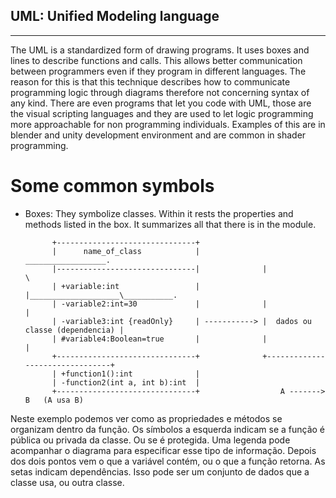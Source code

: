 ## UML: Unified Modeling language
---

The UML is a standardized form of drawing programs. It uses boxes and lines to describe functions and calls. This allows better communication between programmers even if they program in different languages. The reason for this is that this technique describes how to communicate programming logic through diagrams therefore not concerning syntax of any kind. There are even programs that let you code with UML, those are the visual scripting languages and they are used to let logic programming more approachable for non programming individuals. Examples of this are in blender and unity development environment and are common in shader programming.

# Some common symbols

- Boxes: They symbolize classes. Within it rests the properties and methods listed in the box. It summarizes all that there is in the module.


            +-------------------------------+
            |      name_of_class            |               __________________.
            |-------------------------------|              |                   \
            | +variable:int                 |              |____________________\___________.
            | -variable2:int=30             |              |                                |
            | -variable3:int {readOnly}     | -----------> |  dados ou classe (dependencia) |
            | #variable4:Boolean=true       |              |                                |
            +-------------------------------+              +--------------------------------+
            | +function1():int              |
            | -function2(int a, int b):int  |
            +-------------------------------+                  A -------> B   (A usa B)


Neste exemplo podemos ver como as propriedades e métodos se organizam dentro da função. Os símbolos a esquerda indicam se a função é pública ou privada da classe. Ou se é protegida. Uma legenda pode acompanhar o diagrama para especificar esse tipo de informação. Depois dos dois pontos vem o que a variável contém, ou o que a função retorna. As setas indicam dependências. Isso pode ser um conjunto de dados que a classe usa, ou outra classe. 

